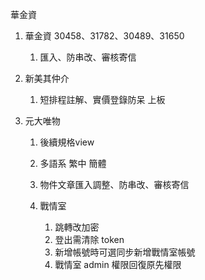 華金資

1. 華金資 30458、31782、30489、31650
   1. 匯入、防串改、審核寄信

3. 新美其仲介
   1. 短排程註解、實價登錄防呆 上板

3. 元大唯物
   1. 後續規格view
   2. 多語系 繁中 簡體



   1. 物件文章匯入調整、防串改、審核寄信
   2. 戰情室
      1. 跳轉改加密
      2. 登出需清除 token
      4. 新增帳號時可選同步新增戰情室帳號
      5. 戰情室 admin 權限回復原先權限
